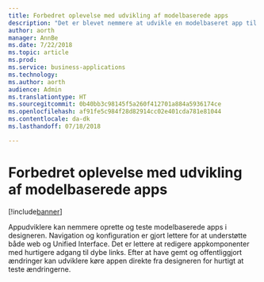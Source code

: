 ```yaml
---
title: Forbedret oplevelse med udvikling af modelbaserede apps
description: "Det er blevet nemmere at udvikle en modelbaseret app til konfiguration af navigation samt at vælge og redigere modelbaserede komponenter"
author: aorth
manager: AnnBe
ms.date: 7/22/2018
ms.topic: article
ms.prod: 
ms.service: business-applications
ms.technology: 
ms.author: aorth
audience: Admin
ms.translationtype: HT
ms.sourcegitcommit: 0b40bb3c98145f5a260f412701a884a5936174ce
ms.openlocfilehash: af91fe5c984f28d82914cc02e401cda781e81044
ms.contentlocale: da-dk
ms.lasthandoff: 07/18/2018

---
```

# <a name="improved-experience-for-building-model-driven-apps"></a>Forbedret oplevelse med udvikling af modelbaserede apps


[!include[banner](../../includes/banner.md)]

Appudviklere kan nemmere oprette og teste modelbaserede apps i designeren. Navigation og konfiguration er gjort lettere for at understøtte både web og Unified Interface. Det er lettere at redigere appkomponenter med hurtigere adgang til dybe links. Efter at have gemt og offentliggjort ændringer kan udviklere køre appen direkte fra designeren for hurtigt at teste ændringerne.

